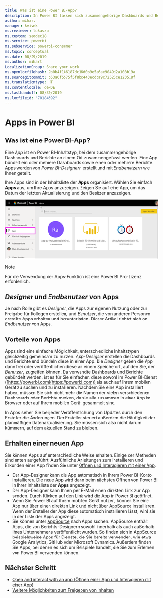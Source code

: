 ```yaml
---
title: Was ist eine Power BI-App?
description: In Power BI lassen sich zusammengehörige Dashboards und Berichte zu Apps zusammenfassen.
author: mihart
manager: kvivek
ms.reviewer: lukaszp
ms.custom: seodec18
ms.service: powerbi
ms.subservice: powerbi-consumer
ms.topic: conceptual
ms.date: 08/29/2019
ms.author: mihart
LocalizationGroup: Share your work
ms.openlocfilehash: 9b0b4f186187dc16d0b9e5e6ae9049d2a108b19a
ms.sourcegitcommit: b53a6f5575f5f8bc443ecdca9c72525ce123518f
ms.translationtype: HT
ms.contentlocale: de-DE
ms.lasthandoff: 08/30/2019
ms.locfileid: "70184392"
---
```

# <a name="apps-in-power-bi"></a>Apps in Power BI
## <a name="what-is-a-power-bi-app"></a>Was ist eine Power BI-App?
Eine *App* ist ein Power BI-Inhaltstyp, bei dem zusammengehörige Dashboards und Berichte an einem Ort zusammengefasst werden. Eine App bündelt ein oder mehrere Dashboards sowie einen oder mehrere Berichte. Apps werden von *Power BI-Designern* erstellt und mit *Endbenutzern* wie Ihnen geteilt. 

Ihre Apps sind in der Inhaltsliste der **Apps** organisiert. Wählen Sie einfach **Apps** aus, um Ihre Apps anzuzeigen. Zeigen Sie auf eine App, um das Datum der letzten Aktualisierung und den Besitzer anzuzeigen. 

![Apps in Power BI](./media/end-user-apps/power-bi-apps.png)

> [!NOTE]
> Für die Verwendung der Apps-Funktion ist eine Power BI Pro-Lizenz erforderlich. <!-- add link to how to figure out your license -->

## <a name="app-designers-and-app-consumers"></a>***Designer*** und ***Endbenutzer*** von Apps
Je nach Rolle gibt es *Designer*, die Apps zur eigenen Nutzung oder zur Freigabe für Kollegen erstellen, und *Benutzer*, die von anderen Personen erstellte Apps erhalten und herunterladen. Dieser Artikel richtet sich an *Endbenutzer* von Apps.

## <a name="advantages-of-apps"></a>Vorteile von Apps
Apps sind eine einfache Möglichkeit, unterschiedliche Inhaltstypen gleichzeitig gemeinsam zu nutzen. *App-Designer* erstellen die Dashboards und Berichte und bündeln diese in einer App. Die *Designer* geben die App dann frei oder veröffentlichen diese an einem Speicherort, auf den Sie, der *Benutzer*, zugreifen können. Da verwandte Dashboards und Berichte gebündelt werden, ist es für Sie einfacher, diese sowohl im Power BI-Dienst ([https://powerbi.com](https://powerbi.com)) als auch auf Ihrem mobilen Gerät zu suchen und zu installieren. Nachdem Sie eine App installiert haben, müssen Sie sich nicht mehr die Namen der vielen verschiedenen Dashboards oder Berichte merken, da sie alle zusammen in einer App im Browser oder auf Ihrem mobilen Gerät gesammelt sind.

In Apps sehen Sie bei jeder Veröffentlichung von Updates durch den Ersteller die Änderungen. Der Ersteller steuert außerdem die Häufigkeit der planmäßigen Datenaktualisierung. Sie müssen sich also nicht darum kümmern, auf dem aktuellen Stand zu bleiben. 

<!-- add conceptual art -->
## <a name="get-a-new-app"></a>Erhalten einer neuen App
Sie können Apps auf unterschiedliche Weise erhalten. Einige der Methoden sind unten aufgeführt.  Ausführliche Anleitungen zum Installieren und Erkunden einer App finden Sie unter [Öffnen und Interagieren mit einer App](end-user-app-view.md).

- Der App-Designer kann die App automatisch in Ihrem Power BI-Konto installieren. Die neue App wird dann beim nächsten Öffnen von Power BI in Ihrer Inhaltsliste der **Apps** angezeigt. 
- Der App-Designer kann Ihnen per E-Mail einen direkten Link zur App senden. Durch Klicken auf den Link wird die App in Power BI geöffnet.
- Wenn Sie Power BI auf Ihrem mobilen Gerät nutzen, können Sie eine App nur über einen direkten Link und nicht über AppSource installieren. Wenn der Ersteller der App diese automatisch installieren lässt, wird sie in der Liste der Apps angezeigt.
- Sie können unter [AppSource](https://appsource.microsoft.com) nach Apps suchen. AppSource enthält Apps, die von Berichts-Designern sowohl innerhalb als auch außerhalb Ihres Unternehmens veröffentlicht wurden. So finden sich in AppSource beispielsweise Apps für Dienste, die Sie bereits verwenden, wie etwa Google Analytics, GitHub oder Microsoft Dynamics. Außerdem finden Sie Apps, bei denen es sich um Beispiele handelt, die Sie zum Erlernen von Power BI verwenden können.  


## <a name="next-step"></a>Nächster Schritt
* [Open and interact with an app (Öffnen einer App und Interagieren mit einer App)](end-user-app-view.md)
* [Weitere Möglichkeiten zum Freigeben von Inhalten](end-user-shared-with-me.md)

